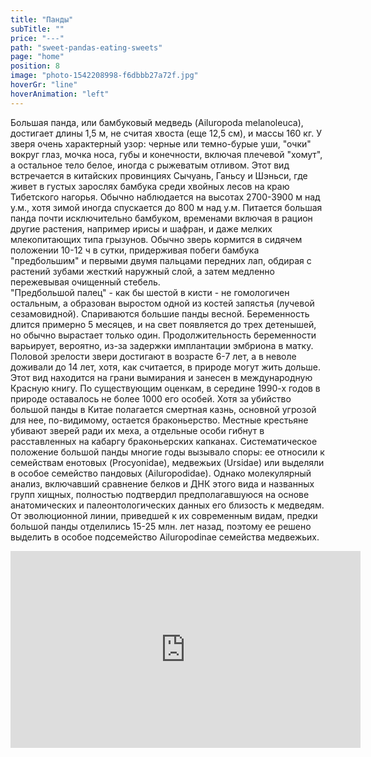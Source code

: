 ```yaml
---
title: "Панды"
subTitle: ""
price: "---"
path: "sweet-pandas-eating-sweets"
page: "home"
position: 8
image: "photo-1542208998-f6dbbb27a72f.jpg"
hoverGr: "line"
hoverAnimation: "left"
---
```


Большая панда, или бамбуковый медведь (Ailuropoda melanoleuca), достигает длины 1,5 м, не считая хвоста (еще 12,5 см), и массы 160 кг. У зверя очень характерный узор: черные или темно-бурые уши, "очки" вокруг глаз, мочка носа, губы и конечности, включая плечевой "хомут", а остальное тело белое, иногда с рыжеватым отливом. Этот вид встречается в китайских провинциях Сычуань, Ганьсу и Шэньси, где живет в густых зарослях бамбука среди хвойных лесов на краю Тибетского нагорья. Обычно наблюдается на высотах 2700-3900 м над у.м., хотя зимой иногда спускается до 800 м над у.м. Питается большая панда почти исключительно бамбуком, временами включая в рацион другие растения, например ирисы и шафран, и даже мелких млекопитающих типа грызунов. Обычно зверь кормится в сидячем положении 10-12 ч в сутки, придерживая побеги бамбука "предбольшим" и первыми двумя пальцами передних лап, обдирая с растений зубами жесткий наружный слой, а затем медленно пережевывая очищенный стебель. <br/>"Предбольшой палец" - как бы шестой в кисти - не гомологичен остальным, а образован выростом одной из костей запястья (лучевой сезамовидной). Спариваются большие панды весной. Беременность длится примерно 5 месяцев, и на свет появляется до трех детенышей, но обычно вырастает только один. Продолжительность беременности варьирует, вероятно, из-за задержки имплантации эмбриона в матку. Половой зрелости звери достигают в возрасте 6-7 лет, а в неволе доживали до 14 лет, хотя, как считается, в природе могут жить дольше. Этот вид находится на грани вымирания и занесен в международную Красную книгу. По существующим оценкам, в середине 1990-х годов в природе оставалось не более 1000 его особей. Хотя за убийство большой панды в Китае полагается смертная казнь, основной угрозой для нее, по-видимому, остается браконьерство. Местные крестьяне убивают зверей ради их меха, а отдельные особи гибнут в расставленных на кабаргу браконьерских капканах. Систематическое положение большой панды многие годы вызывало споры: ее относили к семействам енотовых (Procyonidae), медвежьих (Ursidae) или выделяли в особое семейство пандовых (Ailuropodidae). Однако молекулярный анализ, включавший сравнение белков и ДНК этого вида и названных групп хищных, полностью подтвердил предполагавшуюся на основе анатомических и палеонтологических данных его близость к медведям. От эволюционной линии, приведшей к их современным видам, предки большой панды отделились 15-25 млн. лет назад, поэтому ее решено выделить в особое подсемейство Ailuropodinae семейства медвежьих.

<iframe width="560" height="315" src="https://www.youtube.com/embed/4n0xNbfJLR8" frameborder="0" allowfullscreen></iframe>